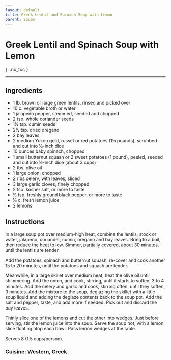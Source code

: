 ```yaml
---
layout: default
title: Greek Lentil and Spinach Soup with Lemon
parent: Soups
---
```


# Greek Lentil and Spinach Soup with Lemon
{: .no_toc }

---

## Ingredients
<ul>
	<li>1 lb. brown or large green lentils, rinsed and picked over</li>
	<li>10 c. vegetable broth or water</li>
	<li>1 jalapeño pepper, stemmed, seeded and chopped</li>
	<li>2 tsp. whole coriander seeds</li>
	<li>1½ tsp. cumin seeds</li>
	<li>2½ tsp. dried oregano</li>
	<li>2 bay leaves</li>
	<li>2 medium Yukon gold, russet or red potatoes (1¼ pounds), scrubbed and cut into ½-inch
dice</li>
	<li>10 ounces baby spinach, chopped</li>
	<li>1 small butternut squash or 2 sweet potatoes (1 pound), peeled, seeded and cut
into ½-inch dice (about 3 cups)</li>
	<li>2 tbs. olive oil</li>
	<li>1 large onion, chopped</li>
	<li>2 ribs celery, with leaves, sliced</li>
	<li>3 large garlic cloves, finely chopped</li>
	<li>2 tsp. kosher salt, or more to taste</li>
	<li>½ tsp. freshly ground black pepper, or more to taste</li>
	<li>⅓ c. fresh lemon juice</li>
	<li>2 lemons</li>
</ul>

## Instructions
In a large soup pot over medium-high heat, combine the lentils, stock or water, jalapeño, coriander, cumin, oregano and bay leaves. Bring to a boil, then reduce the heat to low. Simmer, partially covered, about 30 minutes, until the lentils are tender.

Add the potatoes, spinach and butternut squash, re-cover and cook another 15 to 20 minutes, until the potatoes and squash are tender.

Meanwhile, in a large skillet over medium heat, heat the olive oil until shimmering. Add the onion, and cook, stirring, until it starts to soften, 3 to 4 minutes. Add the celery and garlic and cook, stirring often, until they soften, 3 minutes. Add the mixture to the soup, deglazing the skillet with a little soup liquid and adding the deglaze contents back to the soup pot. Add the salt and pepper, taste, and add more if needed. Pick out and discard the bay leaves.

Thinly slice one of the lemons and cut the other into wedges. Just before serving, stir the lemon juice into the soup. Serve the soup hot, with a lemon slice floating atop each bowl. Pass lemon wedges at the table.

Serves 8 (1.5 cups/person).

### Cuisine: Western, Greek